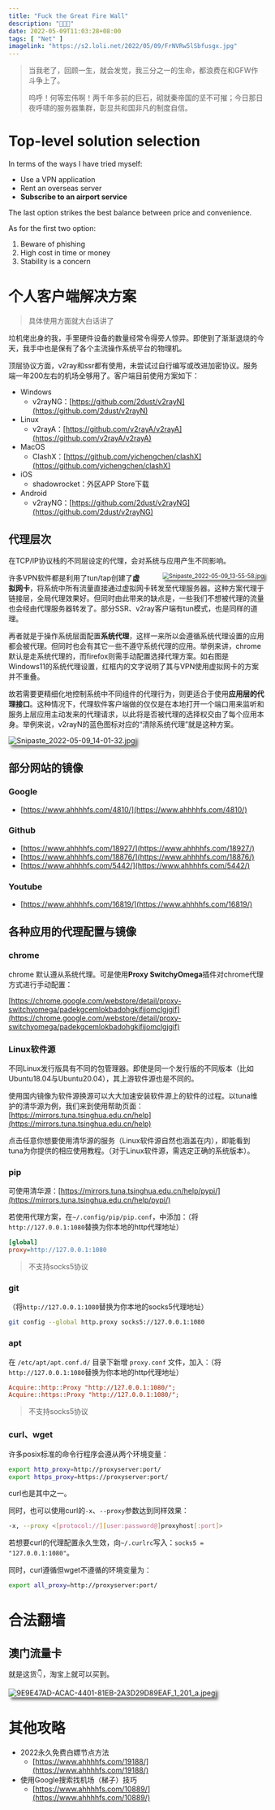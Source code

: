 ```yaml
---
title: "Fuck the Great Fire Wall"
description: "🖕🖕🖕"
date: 2022-05-09T11:03:28+08:00
tags: [ "Net" ]
imagelink: "https://s2.loli.net/2022/05/09/FrNVRw5lSbfusgx.jpg"
---
```






> 当我老了，回顾一生，就会发觉，我三分之一的生命，都浪费在和GFW作斗争上了。
>
> 呜呼！何等宏伟啊！两千年多前的巨石，砌就秦帝国的坚不可摧；今日那日夜呼啸的服务器集群，彰显共和国非凡的制度自信。



# Top-level solution selection

In terms of the ways I have tried myself:

- Use a VPN application
- Rent an overseas server
- **Subscribe to an airport service**

The last option strikes the best balance between price and convenience.

As for the first two option:

1. Beware of phishing
2. High cost in time or money
3. Stability is a concern



# 个人客户端解决方案

> 具体使用方面就大白话讲了

垃机佬出身的我，手里硬件设备的数量经常令得旁人惊异。即使到了渐渐退烧的今天，我手中也是保有了各个主流操作系统平台的物理机。

顶层协议方面，v2ray和ssr都有使用，未尝试过自行编写或改进加密协议。服务端一年200左右的机场全够用了。客户端目前使用方案如下：

- Windows
  - v2rayNG：[https://github.com/2dust/v2rayN](https://github.com/2dust/v2rayN)
- Linux
  - v2rayA：[https://github.com/v2rayA/v2rayA](https://github.com/v2rayA/v2rayA)
- MacOS
  - ClashX：[https://github.com/yichengchen/clashX](https://github.com/yichengchen/clashX)
- iOS
  - shadowrocket：外区APP Store下载
- Android
  - v2rayNG：[https://github.com/2dust/v2rayNG](https://github.com/2dust/v2rayNG)

## 代理层次

<style>img{
    box-shadow: 5px 5px 5px rgba(0,0,0,.5);
    -moz-box-shadow: 5px 5px 5px rgba(0,0,0,.5);
    -webkit-box-shadow: 5px 5px 5px rgba(0,0,0,.5);
}</style>

在TCP/IP协议栈的不同层设定的代理，会对系统与应用产生不同影响。

<img src="https://s2.loli.net/2022/05/09/v8gZmb1xjBEO9KC.jpg" alt="Snipaste_2022-05-09_13-55-58.jpg " style="zoom:80%;float:right;margin-left:50px" />



许多VPN软件都是利用了tun/tap创建了**虚拟网卡**，将系统中所有流量直接通过虚拟网卡转发至代理服务器。这种方案代理于链接层，全局代理效果好。但同时由此带来的缺点是，一些我们不想被代理的流量也会经由代理服务器转发了。部分SSR、v2ray客户端有tun模式，也是同样的道理。

再者就是于操作系统层面配置**系统代理**，这样一来所以会遵循系统代理设置的应用都会被代理。但同时也会有其它一些不遵守系统代理的应用。举例来讲，chrome默认是走系统代理的，而firefox则需手动配置选择代理方案。如右图是Windows11的系统代理设置，红框内的文字说明了其与VPN使用虚拟网卡的方案并不重叠。

故若需要更精细化地控制系统中不同组件的代理行为，则更适合于使用**应用层的代理接口**。这种情况下，代理软件客户端做的仅仅是在本地打开一个端口用来监听和服务上层应用主动发来的代理请求，以此将是否被代理的选择权交由了每个应用本身。举例来说，v2rayN的蓝色图标对应的“清除系统代理”就是这种方案。

![Snipaste_2022-05-09_14-01-32.jpg](https://s2.loli.net/2022/05/09/HzWigwtaf5L26Sd.jpg)



## 部分网站的镜像

### Google

- [https://www.ahhhhfs.com/4810/](https://www.ahhhhfs.com/4810/)

### Github

- [https://www.ahhhhfs.com/18927/](https://www.ahhhhfs.com/18927/)
- [https://www.ahhhhfs.com/18876/](https://www.ahhhhfs.com/18876/)
- [https://www.ahhhhfs.com/5442/](https://www.ahhhhfs.com/5442/)

### Youtube

- [https://www.ahhhhfs.com/16819/](https://www.ahhhhfs.com/16819/)



## 各种应用的代理配置与镜像

### chrome

chrome 默认遵从系统代理。可是使用**Proxy SwitchyOmega**插件对chrome代理方式进行手动配置：

[https://chrome.google.com/webstore/detail/proxy-switchyomega/padekgcemlokbadohgkifijomclgjgif](https://chrome.google.com/webstore/detail/proxy-switchyomega/padekgcemlokbadohgkifijomclgjgif)

### Linux软件源

不同Linux发行版具有不同的包管理器。即使是同一个发行版的不同版本（比如Ubuntu18.04与Ubuntu20.04），其上游软件源也是不同的。

使用国内镜像为软件源换源可以大大加速安装软件源上的软件的过程。以tuna维护的清华源为例，我们来到使用帮助页面：[https://mirrors.tuna.tsinghua.edu.cn/help](https://mirrors.tuna.tsinghua.edu.cn/help)

点击任意你想要使用清华源的服务（Linux软件源自然也涵盖在内），即能看到tuna为你提供的相应使用教程。（对于Linux软件源，需选定正确的系统版本）。

### pip

可使用清华源：[https://mirrors.tuna.tsinghua.edu.cn/help/pypi/](https://mirrors.tuna.tsinghua.edu.cn/help/pypi/)

若使用代理方案，在`~/.config/pip/pip.conf`，中添加：（将`http://127.0.0.1:1080`替换为你本地的http代理地址）

```ini
[global]
proxy=http://127.0.0.1:1080
```

> 不支持socks5协议

### git

（将`http://127.0.0.1:1080`替换为你本地的socks5代理地址）

```sh
git config --global http.proxy socks5://127.0.0.1:1080
```

### apt

在 `/etc/apt/apt.conf.d/` 目录下新增 `proxy.conf` 文件，加入：（将`http://127.0.0.1:1080`替换为你本地的http代理地址）

```ini
Acquire::http::Proxy "http://127.0.0.1:1080/";
Acquire::https::Proxy "http://127.0.0.1:1080/";
```

> 不支持socks5协议

### curl、wget

许多posix标准的命令行程序会遵从两个环境变量：

```sh
export http_proxy=http://proxyserver:port/
export https_proxy=https://proxyserver:port/
```

curl也是其中之一。

同时，也可以使用curl的`-x`、`--proxy`参数达到同样效果：

```sh
-x, --proxy <[protocol://][user:password@]proxyhost[:port]>
```

若想要curl的代理配置永久生效，向`~/.curlrc`写入：`socks5 = "127.0.0.1:1080"`。

同时，curl遵循但wget不遵循的环境变量为：

```sh
export all_proxy=http://proxyserver:port/
```



# 合法翻墙

## 澳门流量卡

就是这货👇，淘宝上就可以买到。

![9E9E47AD-ACAC-4401-81EB-2A3D29D89EAF_1_201_a.jpeg](https://s2.loli.net/2022/08/18/ScbgXVYpdRmrnyQ.jpg)



# 其他攻略

- 2022永久免费白嫖节点方法
  - [https://www.ahhhhfs.com/19188/](https://www.ahhhhfs.com/19188/)
- 使用Google搜索找机场（梯子）技巧
  - [https://www.ahhhhfs.com/10889/](https://www.ahhhhfs.com/10889/)
